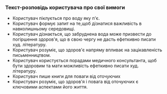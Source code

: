 ### Текст-розповідь користувача про свої вимоги 

- Користувач піклується про воду яку п'є.
- Користувач формує запит на те,щоб дізнатися важливість в навколишньому середовищі.
- Користувач дізнається, що забруднена вода може призвести до погіршення здоров'я, що в свою чергу не дасть ефеткивно писати худ. літературу.
- Користувач розуміє, що здоров'є напряму впливає на зацікавленість письменництвом. 
- Користувач користується порадами медичного консультанта, щоб бути здоровим та мати можливість ефеткивно писати худ. літературу.
- Користувач пише книги для поваги від оточуючих
- Користувач розуміє, що здоров'я і повага від оточуючих є ключовими аспектами його життя. 
